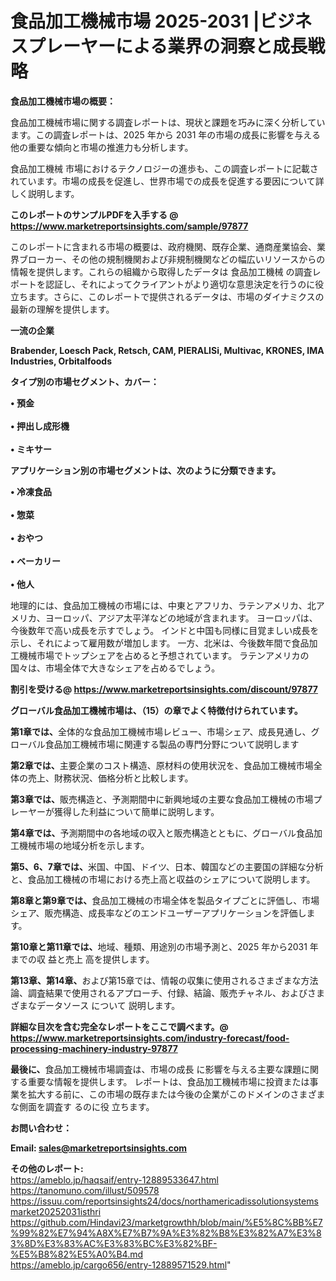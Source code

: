 # 食品加工機械市場 2025-2031 |ビジネスプレーヤーによる業界の洞察と成長戦略

<strong><b>食品加工機械市場の概要：</b></strong>

食品加工機械市場に関する調査レポートは、現状と課題を巧みに深く分析しています。この調査レポートは、2025 年から 2031 年の市場の成長に影響を与える他の重要な傾向と市場の推進力も分析します。

食品加工機械 市場におけるテクノロジーの進歩も、この調査レポートに記載されています。市場の成長を促進し、世界市場での成長を促進する要因について詳しく説明します。

<strong>このレポートのサンプルPDFを入手する @ <a href=https://www.marketreportsinsights.com/sample/97877>https://www.marketreportsinsights.com/sample/97877</a></strong>

このレポートに含まれる市場の概要は、政府機関、既存企業、通商産業協会、業界ブローカー、その他の規制機関および非規制機関などの幅広いリソースからの情報を提供します。これらの組織から取得したデータは 食品加工機械 の調査レポートを認証し、それによってクライアントがより適切な意思決定を行うのに役立ちます。さらに、このレポートで提供されるデータは、市場のダイナミクスの最新の理解を提供します。

<strong>一流の企業</strong>

<strong><b>Brabender, Loesch Pack, Retsch, CAM, PIERALISi, Multivac, KRONES, IMA Industries, Orbitalfoods</b></strong>

<strong><b>タイプ別の市場セグメント、カバー：</b></strong>

<strong>• 預金<br><br>• 押出し成形機<br><br>• ミキサー</strong>

<strong><b>アプリケーション別の市場セグメントは、次のように分類できます。</b></strong>

<strong>• 冷凍食品<br><br>• 惣菜<br><br>• おやつ<br><br>• ベーカリー<br><br>• 他人</strong>

 地理的には、食品加工機械の市場には、中東とアフリカ、ラテンアメリカ、北アメリカ、ヨーロッパ、アジア太平洋などの地域が含まれます。 ヨーロッパは、今後数年で高い成長を示すでしょう。 インドと中国も同様に目覚ましい成長を示し、それによって雇用数が増加します。 一方、北米は、今後数年間で食品加工機械市場でトップシェアを占めると予想されています。 ラテンアメリカの国々は、市場全体で大きなシェアを占めるでしょう。

<strong>割引を受ける@ <a href=https://www.marketreportsinsights.com/discount/97877>https://www.marketreportsinsights.com/discount/97877</a></strong>

<strong><b>グローバル食品加工機械市場は、（15）の章でよく特徴付けられています。</b></strong>

<strong><b>第</b></strong><strong><b>1章では、</b></strong>全体的な食品加工機械市場レビュー、市場シェア、成長見通し、グローバル食品加工機械市場に関連する製品の専門分野について説明します

<strong><b>第2章では、</b></strong>主要企業のコスト構造、原材料の使用状況を、食品加工機械市場全体の売上、財務状況、価格分析と比較します。

<strong><b>第3章では、</b></strong>販売構造と、予測期間中に新興地域の主要な食品加工機械の市場プレーヤーが獲得した利益について簡単に説明します。

<strong><b>第4章では、</b></strong>予測期間中の各地域の収入と販売構造とともに、グローバル食品加工機械市場の地域分析を示します。

<strong><b>第5、6、7章では、</b></strong>米国、中国、ドイツ、日本、韓国などの主要国の詳細な分析と、食品加工機械の市場における売上高と収益のシェアについて説明します。

<strong><b>第8章と第9章では、</b></strong>食品加工機械の市場全体を製品タイプごとに評価し、市場シェア、販売構造、成長率などのエンドユーザーアプリケーションを評価します。

<strong><b>第10章と第11章では、</b></strong>地域、種類、用途別の市場予測と、2025 年から2031 年までの収 益と売上 高を提供します。

<strong><b>第13章、第14章、</b></strong>および第15章では、情報の収集に使用されるさまざまな方法論、調査結果で使用されるアプローチ、付録、結論、販売チャネル、およびさまざまなデータソース について 説明します。

<strong>詳細な目次を含む完全なレポートをここで調べます。@ <a href=https://www.marketreportsinsights.com/industry-forecast/food-processing-machinery-industry-97877>https://www.marketreportsinsights.com/industry-forecast/food-processing-machinery-industry-97877</a></strong>

<strong><b>最後に、</b></strong>食品加工機械市場調査は、市場の成長 に影響を</a>与える主要な課題に関する重要な情報を提供します。 レポートは、食品加工機械市場に投資または事業を拡大する前に、この市場の既存または今後の企業がこのドメインのさまざまな側面を調査す るのに役 立ちます。

<strong><b>お問い合わせ：</b></strong>

<strong>Email: </strong><a href=mailto:sales@marketreportsinsights.com><strong>sales@marketreportsinsights.com</strong></a>

<strong>その他のレポート:</strong>
<br>
<a href=https://ameblo.jp/haqsaif/entry-12889533647.html>https://ameblo.jp/haqsaif/entry-12889533647.html</a>
<br>
<a href=https://tanomuno.com/illust/509578>https://tanomuno.com/illust/509578</a>
<br>
<a href=https://issuu.com/reportsinsights24/docs/northamericadissolutionsystemsmarket20252031isthri>https://issuu.com/reportsinsights24/docs/northamericadissolutionsystemsmarket20252031isthri</a>
<br>
<a href=https://github.com/Hindavi23/marketgrowthh/blob/main/%E5%8C%BB%E7%99%82%E7%94%A8X%E7%B7%9A%E3%82%B8%E3%82%A7%E3%83%8D%E3%83%AC%E3%83%BC%E3%82%BF-%E5%B8%82%E5%A0%B4.md>https://github.com/Hindavi23/marketgrowthh/blob/main/%E5%8C%BB%E7%99%82%E7%94%A8X%E7%B7%9A%E3%82%B8%E3%82%A7%E3%83%8D%E3%83%AC%E3%83%BC%E3%82%BF-%E5%B8%82%E5%A0%B4.md</a>
<br>
<a href=https://ameblo.jp/cargo656/entry-12889571529.html>https://ameblo.jp/cargo656/entry-12889571529.html</a>"
